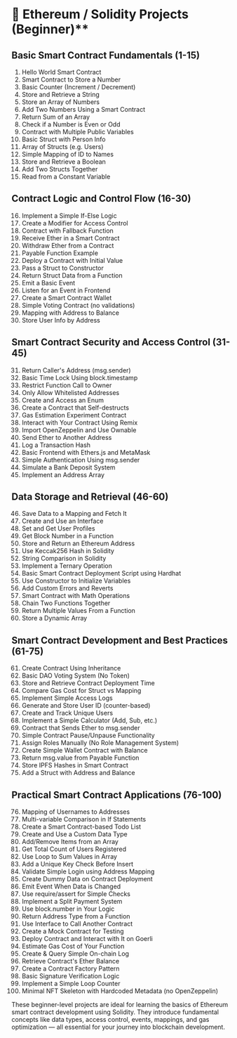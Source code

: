 # 🧠 Ethereum / Solidity Projects (Beginner)**

## Basic Smart Contract Fundamentals (1-15)
1. Hello World Smart Contract
2. Smart Contract to Store a Number
3. Basic Counter (Increment / Decrement)
4. Store and Retrieve a String
5. Store an Array of Numbers
6. Add Two Numbers Using a Smart Contract
7. Return Sum of an Array
8. Check if a Number is Even or Odd
9. Contract with Multiple Public Variables
10. Basic Struct with Person Info
11. Array of Structs (e.g. Users)
12. Simple Mapping of ID to Names
13. Store and Retrieve a Boolean
14. Add Two Structs Together
15. Read from a Constant Variable

## Contract Logic and Control Flow (16-30)
16. Implement a Simple If-Else Logic
17. Create a Modifier for Access Control
18. Contract with Fallback Function
19. Receive Ether in a Smart Contract
20. Withdraw Ether from a Contract
21. Payable Function Example
22. Deploy a Contract with Initial Value
23. Pass a Struct to Constructor
24. Return Struct Data from a Function
25. Emit a Basic Event
26. Listen for an Event in Frontend
27. Create a Smart Contract Wallet
28. Simple Voting Contract (no validations)
29. Mapping with Address to Balance
30. Store User Info by Address

## Smart Contract Security and Access Control (31-45)
31. Return Caller's Address (msg.sender)
32. Basic Time Lock Using block.timestamp
33. Restrict Function Call to Owner
34. Only Allow Whitelisted Addresses
35. Create and Access an Enum
36. Create a Contract that Self-destructs
37. Gas Estimation Experiment Contract
38. Interact with Your Contract Using Remix
39. Import OpenZeppelin and Use Ownable
40. Send Ether to Another Address
41. Log a Transaction Hash
42. Basic Frontend with Ethers.js and MetaMask
43. Simple Authentication Using msg.sender
44. Simulate a Bank Deposit System
45. Implement an Address Array

## Data Storage and Retrieval (46-60)
46. Save Data to a Mapping and Fetch It
47. Create and Use an Interface
48. Set and Get User Profiles
49. Get Block Number in a Function
50. Store and Return an Ethereum Address
51. Use Keccak256 Hash in Solidity
52. String Comparison in Solidity
53. Implement a Ternary Operation
54. Basic Smart Contract Deployment Script using Hardhat
55. Use Constructor to Initialize Variables
56. Add Custom Errors and Reverts
57. Smart Contract with Math Operations
58. Chain Two Functions Together
59. Return Multiple Values From a Function
60. Store a Dynamic Array

## Smart Contract Development and Best Practices (61-75)
61. Create Contract Using Inheritance
62. Basic DAO Voting System (No Token)
63. Store and Retrieve Contract Deployment Time
64. Compare Gas Cost for Struct vs Mapping
65. Implement Simple Access Logs
66. Generate and Store User ID (counter-based)
67. Create and Track Unique Users
68. Implement a Simple Calculator (Add, Sub, etc.)
69. Contract that Sends Ether to msg.sender
70. Simple Contract Pause/Unpause Functionality
71. Assign Roles Manually (No Role Management System)
72. Create Simple Wallet Contract with Balance
73. Return msg.value from Payable Function
74. Store IPFS Hashes in Smart Contract
75. Add a Struct with Address and Balance

## Practical Smart Contract Applications (76-100)
76. Mapping of Usernames to Addresses
77. Multi-variable Comparison in If Statements
78. Create a Smart Contract-based Todo List
79. Create and Use a Custom Data Type
80. Add/Remove Items from an Array
81. Get Total Count of Users Registered
82. Use Loop to Sum Values in Array
83. Add a Unique Key Check Before Insert
84. Validate Simple Login using Address Mapping
85. Create Dummy Data on Contract Deployment
86. Emit Event When Data is Changed
87. Use require/assert for Simple Checks
88. Implement a Split Payment System
89. Use block.number in Your Logic
90. Return Address Type from a Function
91. Use Interface to Call Another Contract
92. Create a Mock Contract for Testing
93. Deploy Contract and Interact with It on Goerli
94. Estimate Gas Cost of Your Function
95. Create & Query Simple On-chain Log
96. Retrieve Contract's Ether Balance
97. Create a Contract Factory Pattern
98. Basic Signature Verification Logic
99. Implement a Simple Loop Counter
100. Minimal NFT Skeleton with Hardcoded Metadata (no OpenZeppelin)

These beginner-level projects are ideal for learning the basics of Ethereum smart contract development using Solidity. They introduce fundamental concepts like data types, access control, events, mappings, and gas optimization — all essential for your journey into blockchain development.